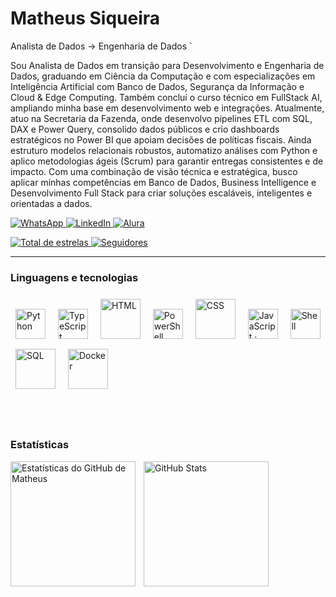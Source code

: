 # Matheus Siqueira

>
Analista de Dados → Engenharia de Dados
`
>

Sou Analista de Dados em transição para Desenvolvimento e Engenharia de Dados, graduando em Ciência da Computação e com especializações em Inteligência Artificial com Banco de Dados, Segurança da Informação e Cloud & Edge Computing. Também concluí o curso técnico em FullStack AI, ampliando minha base em desenvolvimento web e integrações.
Atualmente, atuo na Secretaria da Fazenda, onde desenvolvo pipelines ETL com SQL, DAX e Power Query, consolido dados públicos e crio dashboards estratégicos no Power BI que apoiam decisões de políticas fiscais. Ainda estruturo modelos relacionais robustos, automatizo análises com Python e aplico metodologias ágeis (Scrum) para garantir entregas consistentes e de impacto.
Com uma combinação de visão técnica e estratégica, busco aplicar minhas competências em Banco de Dados, Business Intelligence e Desenvolvimento Full Stack para criar soluções escaláveis, inteligentes e orientadas a dados.

<p align="left">
  <a href="https://wa.me/5581999203683" target="_blank">
    <img 
      alt="WhatsApp" 
      title="Falar no WhatsApp" 
      src="https://img.shields.io/badge/WhatsApp-00e676?style=for-the-badge&logo=whatsapp&logoColor=white" 
    />
  </a>
  <a href="https://www.linkedin.com/in/siqueira-hub/" target="_blank">
    <img 
      alt="LinkedIn" 
      title="Conectar no LinkedIn" 
      src="https://img.shields.io/badge/LinkedIn-0A66C2?style=for-the-badge&logo=linkedin&logoColor=white" 
    />
  </a>
  <a href="https://cursos.alura.com.br/user/matheussiqueirahub" target="_blank">
    <img 
      alt="Alura" 
      title="Trilhas e certificações na Alura" 
      src="https://img.shields.io/badge/Alura%20Cursos-00ff41?style=for-the-badge&labelColor=0d1117&logoColor=00ff41" 
    />
  </a>
</p>

<p align="left">
  <a href="https://github.com/matheussiqueirahub?tab=repositories&sort=stargazers" target="_blank">
    <img 
      alt="Total de estrelas" 
      title="Repos com mais estrelas" 
      src="https://custom-icon-badges.demolab.com/github/stars/matheussiqueirahub?color=00ff41&style=for-the-badge&labelColor=0d1117&logo=star&label=stars" 
    />
  </a>
  <a href="https://github.com/matheussiqueirahub?tab=followers" target="_blank">
    <img 
      alt="Seguidores" 
      title="Seguir no GitHub" 
      src="https://custom-icon-badges.demolab.com/github/followers/matheussiqueirahub?color=0ddf58&labelColor=0d1117&style=for-the-badge&logo=github&label=followers&logoColor=white" 
    />
  </a>
</p>

---

### Linguagens e tecnologias

<p align="left">
  <img src="https://cdn.jsdelivr.net/gh/devicons/devicon@latest/icons/python/python-original.svg" alt="Python" title="Python" width="48" height="48" style="padding: 8px;" />
  <img src="https://cdn.jsdelivr.net/gh/devicons/devicon@latest/icons/typescript/typescript-original.svg" alt="TypeScript" title="TypeScript" width="48" height="48" style="padding: 8px;" />
  <img src="https://cdn.jsdelivr.net/gh/devicons/devicon@latest/icons/html5/html5-original-wordmark.svg" alt="HTML" title="HTML" width="64" height="64" style="padding: 8px;" />
  <img src="https://cdn.jsdelivr.net/gh/devicons/devicon@latest/icons/powershell/powershell-original.svg" alt="PowerShell" title="PowerShell" width="48" height="48" style="padding: 8px;" />
  <img src="https://cdn.jsdelivr.net/gh/devicons/devicon@latest/icons/css3/css3-original-wordmark.svg" alt="CSS" title="CSS" width="64" height="64" style="padding: 8px;" />
  <img src="https://cdn.jsdelivr.net/gh/devicons/devicon@latest/icons/javascript/javascript-original.svg" alt="JavaScript · 0.16%" title="JavaScript · 0.16%" width="48" height="48" style="padding: 8px;" />
  <img src="https://cdn.jsdelivr.net/gh/devicons/devicon@latest/icons/powershell/powershell-original.svg" alt="Shell" title="Shell" width="48" height="48" style="padding: 8px;" />
  <img src="https://cdn.jsdelivr.net/gh/devicons/devicon@latest/icons/mysql/mysql-original-wordmark.svg" alt="SQL" title="SQL" width="64" height="64" style="padding: 8px;" />
  <img src="https://cdn.jsdelivr.net/gh/devicons/devicon@latest/icons/docker/docker-original-wordmark.svg" alt="Docker" title="Docker" width="64" height="64" style="padding: 8px;" />
</p>

<br/>
<br/>

### Estatísticas

<p>
  <img 
    align="left" 
    alt="Estatísticas do GitHub de Matheus" 
    height="200" 
    style="padding-right: 10px;" 
    src="https://github-readme-stats.vercel.app/api?username=matheussiqueirahub&show_icons=true&theme=tokyonight&include_all_commits=true&locale=pt-br" 
  />
  <img 
    align="left" 
      alt="GitHub Stats" 
      height="200" 
      src="https://github-readme-stats.vercel.app/api/top-langs/?username=matheussiqueirahub&theme=tokyonight&layout=compact&custom_title=Tecnologias&langs_count=9" 
  />
</p>

<div style="clear: both;"></div>
